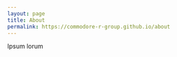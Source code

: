 ```yaml
---
layout: page
title: About
permalink: https://commodore-r-group.github.io/about
---
```


Ipsum lorum
